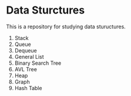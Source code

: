 # Data Sturctures
This is a repository for studying data stuructures.

1. Stack
2. Queue
3. Dequeue
4. General List
5. Binary Search Tree
6. AVL Tree
7. Heap
8. Graph
9. Hash Table
